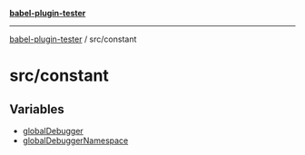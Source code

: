[**babel-plugin-tester**](../../README.md)

***

[babel-plugin-tester](../../README.md) / src/constant

# src/constant

## Variables

- [globalDebugger](variables/globalDebugger.md)
- [globalDebuggerNamespace](variables/globalDebuggerNamespace.md)
